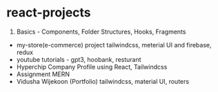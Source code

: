 # react-projects

1. Basics - Components, Folder Structures, Hooks, Fragments

- my-store(e-commerce) project tailwindcss, meterial UI and firebase, redux
- youtube tutorials - gpt3, hoobank, resturant
- Hyperchip Company Profile using React, Tailwindcss
- Assignment MERN
- Vidusha Wijekoon (Portfolio) tailwindcss, material UI, routers
